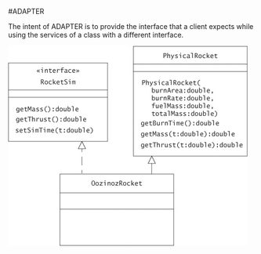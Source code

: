 #ADAPTER

The intent of ADAPTER is to provide the interface that a client expects while using the services of a class with a different interface.

![](../../../../../../resources/adapter/Pic-1.jpg)


